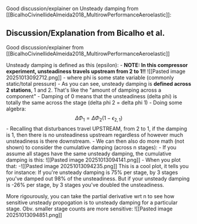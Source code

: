 Good discussion/explainer on Unsteady damping from [[BicalhoCivinellideAlmeida2018_MultirowPerformanceAeroelastic]]:

## Discussion/Explanation from Bicalho et al.
Good discussion/explainer from [[BicalhoCivinellideAlmeida2018_MultirowPerformanceAeroelastic]]

Unsteady damping is defined as this (epsilon):
	- **NOTE: In this compressor experiment, unsteadiness travels upstream from 2 to 1!!**
		![[Pasted image 20251013092712.png]]
	- where phi is some state variable (commonly static/total pressure)
	- As you can see, unsteady damping is **defined across 2 stations**, 1 and 2. That's like the "amount of damping across a component"
		- Damping of 0 means that the unsteadiness (delta phi) is totally the same across the stage (delta phi 2 = delta phi 1)
		- Doing some algebra:
			$$\Delta \Phi_1= \Delta \Phi_2(1-\epsilon_{2,1})$$
		- Recalling that disturbances travel UPSTREAM, from 2 to 1, if the damping is 1, then there is no unsteadiness upstream regardless of however much unsteadiness is there downstream.
	- We can then also do more math (not shown) to consider the cumulative damping (across n stages):
		- If you assume all stages have the same unsteady damping, the cumulative damping is this:
			![[Pasted image 20251013094141.png]]
		- When you plot that:
		-![[Pasted image 20251013094235.png]]
This is a cool plot, it tells you for instance:
If you're unsteady damping is 75% per stage, by 3 stages you've damped out 98% of the unsteadiness.
But if your unsteady damping is -26% per stage, by 3 stages you've doubled the unsteadiness.

More rigourously, you can take the partial derivative wrt n to see how sensitive unsteady propogation is to unsteady damping for a particular stage. Obv. smaller stage counts are more sensitive:
![[Pasted image 20251013094851.png]]
